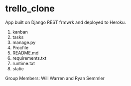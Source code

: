 trello_clone
=============

App built on Django REST frmwrk and deployed to Heroku.

1. kanban
2. tasks
3. manage.py
4. Procfile
5. README.md
6. requirements.txt
7. runtime.txt
8. static

Group Members: Will Warren and Ryan Semmler
